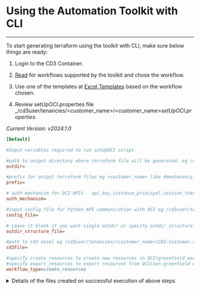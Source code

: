 # **Using the Automation Toolkit with CLI**
---

To start generating terraform using the toolkit with CLI, make sure below things are ready:<br>

1. Login to the CD3 Container.

2. [Read](launch-container.md) for workflows supported by the toolkit and chose the workflow.

3. Use one of the templates at [Excel Templates](excel-templates.md) based on the workflow chosen.

4. Review setUpOCI.properties file _/cd3user/tenancies/<customer_name\>/<customer_name\>_setUpOCI.properties_.

_Current Version: v2024.1.0_
```ini
[Default]

#Input variables required to run setUpOCI script

#path to output directory where terraform file will be generated. eg /cd3user/tenancies/<customer_name>/terraform_files
outdir=

#prefix for output terraform files eg <customer_name> like demotenancy
prefix=

# auth mechanism for OCI APIs - api_key,instance_principal,session_token
auth_mechanism=

#input config file for Python API communication with OCI eg /cd3user/tenancies/<customer_name>/.config_files/<customer_name>_config;
config_file=

# Leave it blank if you want single outdir or specify outdir_structure_file.properties containing directory structure for OCI services.
outdir_structure_file=

#path to cd3 excel eg /cd3user/tenancies/<customer_name>\CD3-Customer.xlsx
cd3file=

#specify create_resources to create new resources in OCI(greenfield workflow)
#specify export_resources to export resources from OCI(non-greenfield workflow)
workflow_type=create_resources
```

<details>
    <summary> Details of the files created on successful execution of above steps </summary>
    <table>
        <tr>
            <th>Variable</th>
            <th>Description</th>
            <th>Example</th>
        </tr>
        <tr>
            <th>outdir</th>
            <th>Path to output directory where terraform files will be generated</th>
            <th>/cd3user/tenancies//terraform_files</th>
        </tr>
        <tr>
            <th>prefix</th>
            <th>Prefix for output terraform files</th>
            <th>\</th>
        </tr>
        <tr>
            <th>auth_mechanism</th>
            <th>Authentication Mechanism for OCI APIs</th>
            <th>api_key</th>
        </tr>
        <tr>
            <th>config_file</th>
            <th>Python config file	</th>
            <th>/cd3user/tenancies//.config_files/_config</th>
        </tr>
        <tr>
            <th>outdir_structure_file</th>
            <th>Parameter specifying single outdir or different for different services</th>
            <th>Blank or _outdir_structure_file.properties</th>
        </tr>
        <tr>
            <th>cd3file</th>
            <th>Path to the Excel input file</th>
            <th>/cd3user/tenancies//testCD3. xlsx</th>
        </tr>
        <tr>
            <th>workflow_type</th>
            <th>Create Resources in OCI or Export Resources from OCI</th>
            <th>create_resources or export_resources</th>
        </tr>
    </table>
</details>